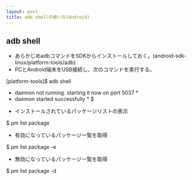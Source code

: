 ```yaml
---
layout: post
title: adb shellの使い方(Android)
---
```


## adb shell
 - あらかじめadbコマンドをSDKからインストールしておく。(android-sdk-linux/platform-tools/adb)
 - PCとAndroid端末をUSB接続し、次のコマンドを実行する。

  [platform-tools]$ adb shell
  * daemon not running. starting it now on port 5037 *
  * daemon started successfully *
  $

 - インストールされているパッケージリストの表示

  $ pm list package

 - 有効になっているパッケージ一覧を取得

  $ pm list package -e

 - 無効になっているパッケージ一覧を取得

  $ pm list package -d
